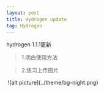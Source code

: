 ```yaml
---
layout: post
title: Hydrogen update
tag: Hydrogen
---
```


hydrogen 1.1.1更新
> 1.明白使用方法

> 2.练习上传图片

<img scr="E:\Gitrepository\robert9090.github.io\theme\1.png">
![alt picture](../theme/bg-night.png)


